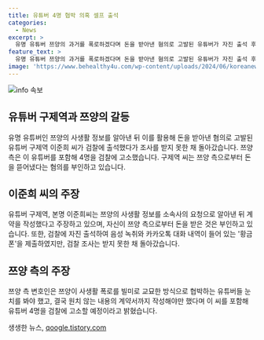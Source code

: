 ```yaml
---
title: 유튜버 4명 협박 의혹 셀프 출석
categories:
  - News
excerpt: >
  유명 유튜버 쯔양의 과거를 폭로하겠다며 돈을 받아낸 혐의로 고발된 유튜버가 자진 출석 후 조사를 받지 않은 채 돌아갔습니다. 소속사로부터 돈을 받아낸 의혹을 부인하며, 쯔양 측의 요청으로 사생활 폭로를 막기 위한 계약을 작성했다고 주장했지만 검찰 조사를 받지 못했습니다. 쯔양 측은 유튜버들을 협박한 증거를 공개하며, 이 씨를 포함한 4명을 검찰에 고소할 예정이라고 밝혔습니다. (150자)
feature_text: >
  유명 유튜버 쯔양의 과거를 폭로하겠다며 돈을 받아낸 혐의로 고발된 유튜버가 자진 출석 후 조사를 받지 않은 채 돌아갔습니다. 소속사로부터 돈을 받아낸 의혹을 부인하며, 쯔양 측의 요청으로 사생활 폭로를 막기 위한 계약을 작성했다고 주장했지만 검찰 조사를 받지 못했습니다. 쯔양 측은 유튜버들을 협박한 증거를 공개하며, 이 씨를 포함한 4명을 검찰에 고소할 예정이라고 밝혔습니다. (150자)
image: 'https://www.behealthy4u.com/wp-content/uploads/2024/06/koreanews.jpg'
---
```


<p><img src="https://www.behealthy4u.com/wp-content/uploads/2024/06/koreanews.jpg" alt="info 속보" /></p>

<h2 data-ke-size="size26">유튜버 구제역과 쯔양의 갈등</h2>

<p data-ke-size="size16">유명 유튜버인 쯔양의 사생활 정보를 알아낸 뒤 이를 활용해 돈을 받아낸 혐의로 고발된 유튜버 구제역 이준희 씨가 검찰에 출석했다가 조사를 받지 못한 채 돌아갔습니다. 쯔양 측은 이 유튜버를 포함해 4명을 검찰에 고소했습니다. 구제역 씨는 쯔양 측으로부터 돈을 뜯어냈다는 혐의를 부인하고 있습니다.</p>

<h2 data-ke-size="size26">이준희 씨의 주장</h2>

<p data-ke-size="size16">유튜버 구제역, 본명 이준희씨는 쯔양의 사생활 정보를 소속사의 요청으로 알아낸 뒤 계약을 작성했다고 주장하고 있으며, 자신이 쯔양 측으로부터 돈을 받은 것은 부인하고 있습니다. 또한, 검찰에 자진 출석하여 음성 녹취와 카카오톡 대화 내역이 들어 있는 '황금폰'을 제출하였지만, 검찰 조사는 받지 못한 채 돌아갔습니다.</p>

<h2 data-ke-size="size26">쯔양 측의 주장</h2>

<p data-ke-size="size16">쯔양 측 변호인은 쯔양이 사생활 폭로를 빌미로 교묘한 방식으로 협박하는 유튜버들 눈치를 봐야 했고, 결국 원치 않는 내용의 계약서까지 작성해야만 했다며 이 씨를 포함해 유튜버 4명을 검찰에 고소할 예정이라고 밝혔습니다.</p>
생생한 뉴스, <a href="https://qoogle.tistory.com" rel="dofollow">qoogle.tistory.com</a>


